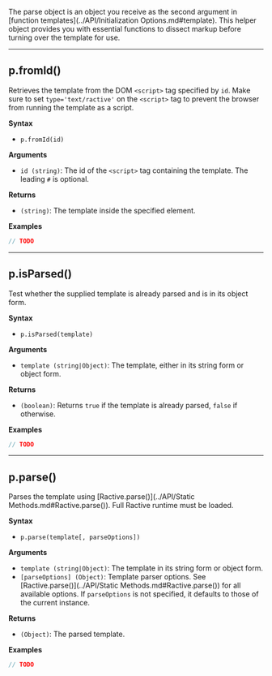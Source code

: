 The parse object is an object you receive as the second argument in [function templates](../API/Initialization Options.md#template). This helper object provides you with essential functions to dissect markup before turning over the template for use.

---

## p.fromId()

Retrieves the template from the DOM `<script>` tag specified by `id`. Make sure to set `type='text/ractive'` on the `<script>` tag to prevent the browser from running the template as a script.

**Syntax**

- `p.fromId(id)`

**Arguments**

- `id (string)`: The id of the `<script>` tag containing the template. The leading `#` is optional.

**Returns**

- `(string)`: The template inside the specified element.

**Examples**

```js
// TODO
```

---

## p.isParsed()

Test whether the supplied template is already parsed and is in its object form.

**Syntax**

- `p.isParsed(template)`

**Arguments**

- `template (string|Object)`: The template, either in its string form or object form.

**Returns**

- `(boolean)`: Returns `true` if the template is already parsed, `false` if otherwise.

**Examples**

```js
// TODO
```

---

## p.parse()

Parses the template using [Ractive.parse()](../API/Static Methods.md#Ractive.parse()). Full Ractive runtime must be loaded.

**Syntax**

- `p.parse(template[, parseOptions])`

**Arguments**

- `template (string|Object)`: The template in its string form or object form.
- `[parseOptions] (Object)`: Template parser options. See [Ractive.parse()](../API/Static Methods.md#Ractive.parse()) for all available options. If `parseOptions` is not specified, it defaults to those of the current instance.

**Returns**

- `(Object)`: The parsed template.

**Examples**

```js
// TODO
```
